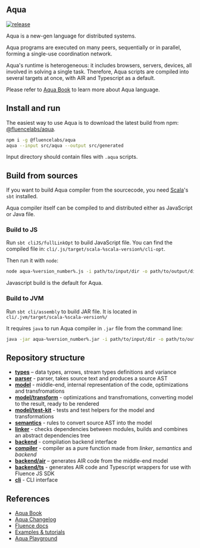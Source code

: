## Aqua

[![release](https://github.com/fluencelabs/aqua/actions/workflows/release.yml/badge.svg)](https://github.com/fluencelabs/aqua/actions/workflows/release.yml)

Aqua is a new-gen language for distributed systems.

Aqua programs are executed on many peers, sequentially 
or in parallel, forming a single-use coordination network.

Aqua's runtime is heterogeneous: it includes browsers, servers, devices, all involved in solving a single task.
Therefore, Aqua scripts are compiled into several targets at once, with AIR and Typescript as a default.

Please refer to [Aqua Book](https://doc.fluence.dev/aqua-book/) to learn more about Aqua language.

## Install and run

The easiest way to use Aqua is to download the latest build from npm: [@fluencelabs/aqua](https://www.npmjs.com/package/@fluencelabs/aqua).

```bash
npm i -g @fluencelabs/aqua
aqua --input src/aqua --output src/generated
```

Input directory should contain files with `.aqua` scripts.

## Build from sources

If you want to build Aqua compiler from the sourcecode, you need [Scala](https://www.scala-lang.org/)'s `sbt` installed.

Aqua compiler itself can be compiled to and distributed either as JavaScript or Java file.

### Build to JS

Run `sbt cliJS/fullLinkOpt` to build JavaScript file. You can find the compiled file in: `cli/.js/target/scala-%scala-version%/cli-opt`.

Then run it with `node`:

```bash
node aqua-%version_number%.js -i path/to/input/dir -o path/to/output/dir
```

Javascript build is the default for Aqua.

### Build to JVM

Run `sbt cli/assembly` to build JAR file. It is located in `cli/.jvm/target/scala-%scala-version%/`

It requires `java` to run Aqua compiler in `.jar` file from the command line:

```bash
java -jar aqua-%version_number%.jar -i path/to/input/dir -o path/to/output/dir
```

## Repository structure

- **[types](./types)** – data types, arrows, stream types definitions and variance
- **[parser](./parser)** - parser, takes source text and produces a source AST
- **[model](./model)** - middle-end, internal representation of the code, optimizations and transfromations
- **[model/transform](./model/transform)** - optimizations and transfromations, converting model to the result, ready to be rendered
- **[model/test-kit](./model/test-kit)** - tests and test helpers for the model and transformations
- **[semantics](./semantics)** - rules to convert source AST into the model
- **[linker](./linker)** - checks dependencies between modules, builds and combines an abstract dependencies tree
- **[backend](./backend)** - compilation backend interface
- **[compiler](./compiler)** - compiler as a pure function made from _linker_, _semantics_ and _backend_
- **[backend/air](./backend/air)** – generates AIR code from the middle-end model
- **[backend/ts](./backend/ts)** - generates AIR code and Typescript wrappers for use with Fluence JS SDK
- **[cli](./cli)** - CLI interface

## References

- [Aqua Book](https://doc.fluence.dev/aqua-book/)
- [Aqua Changelog](https://doc.fluence.dev/aqua-book/changelog)
- [Fluence docs](https://fluence.dev/)
- [Examples & tutorials](https://github.com/fluencelabs/examples)
- [Aqua Playground](https://github.com/fluencelabs/aqua-playground)
